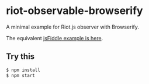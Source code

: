# riot-observable-browserify

A minimal example for Riot.js observer with Browserify.

The equivalent [jsFiddle example is here](http://jsfiddle.net/cognitom/70eguj49/).

## Try this

```bash
$ npm install
$ npm start
```
